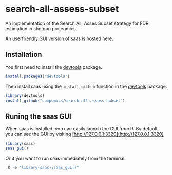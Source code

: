 # search-all-assess-subset
An implementation of the Search All, Asses Subset strategy for FDR estimation in shotgun proteomics.

An userfriendly GUI version of saas is hosted [here](http://iomics.ugent.be/saas/).

## Installation

 You first need to install the [devtools](https://cran.r-project.org/package=devtools) package.

```r
install.packages("devtools")
```

Then install saas using the `install_github` function in the
[devtools](https://cran.r-project.org/package=devtools) package.

```r
library(devtools)
install_github("compomics/search-all-assess-subset")
```

## Runing the saas GUI

When saas is installed, you can easily launch the GUI from R.
By default, you can see the GUI by visiting [http://127.0.0.1:3320](http://127.0.0.1:3320)
```r
library(saas)
saas_gui()
```
Or if you want to run saas immediately from the terminal.

```r
 R -e "library(saas);saas_gui()"
```

